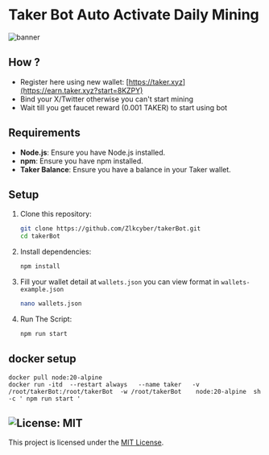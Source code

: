 # Taker Bot Auto Activate Daily Mining

![banner](image.png)

## How ?

- Register here using new wallet: [https://taker.xyz](https://earn.taker.xyz?start=8KZPY)
- Bind your X/Twitter otherwise you can't start mining
- Wait till you get faucet reward (0.001 TAKER) to start using bot

## Requirements

- **Node.js**: Ensure you have Node.js installed.
- **npm**: Ensure you have npm installed.
- **Taker Balance**: Ensure you have a balance in your Taker wallet.

## Setup

1. Clone this repository:
   ```bash
   git clone https://github.com/Zlkcyber/takerBot.git
   cd takerBot
   ```
2. Install dependencies:
   ```bash
   npm install
   ```
3. Fill your wallet detail at `wallets.json` you can view format in `wallets-example.json`
    ```bash
    nano wallets.json
    ```
4. Run The Script:
   ```bash
   npm run start
   ```

## docker setup
```
docker pull node:20-alpine
docker run -itd  --restart always   --name taker   -v  /root/takerBot:/root/takerBot  -w /root/takerBot    node:20-alpine  sh -c ' npm run start '
```

## ![License: MIT](https://img.shields.io/badge/License-MIT-yellow.svg)

This project is licensed under the [MIT License](LICENSE).
